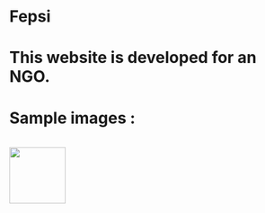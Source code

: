 # Fepsi 
# This website is developed for an NGO.

# Sample images :

<br>
<img src="https://github.com/techschneiderrr/Fepsi/blob/master/assets/img/readme_imgs/1.jpg" width="100">
